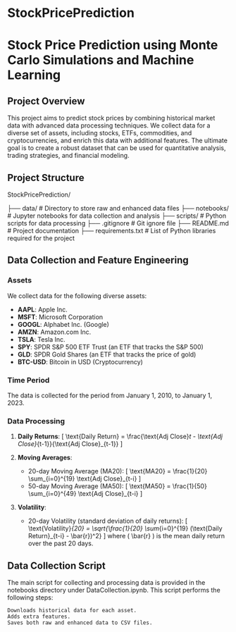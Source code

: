 # StockPricePrediction

# Stock Price Prediction using Monte Carlo Simulations and Machine Learning

## Project Overview

This project aims to predict stock prices by combining historical market data with advanced data processing techniques. We collect data for a diverse set of assets, including stocks, ETFs, commodities, and cryptocurrencies, and enrich this data with additional features. The ultimate goal is to create a robust dataset that can be used for quantitative analysis, trading strategies, and financial modeling.

## Project Structure
StockPricePrediction/

├── data/ # Directory to store raw and enhanced data files
├── notebooks/ # Jupyter notebooks for data collection and analysis
├── scripts/ # Python scripts for data processing
├── .gitignore # Git ignore file
├── README.md # Project documentation
├── requirements.txt # List of Python libraries required for the project


## Data Collection and Feature Engineering

### Assets

We collect data for the following diverse assets:

- **AAPL**: Apple Inc.
- **MSFT**: Microsoft Corporation
- **GOOGL**: Alphabet Inc. (Google)
- **AMZN**: Amazon.com Inc.
- **TSLA**: Tesla Inc.
- **SPY**: SPDR S&P 500 ETF Trust (an ETF that tracks the S&P 500)
- **GLD**: SPDR Gold Shares (an ETF that tracks the price of gold)
- **BTC-USD**: Bitcoin in USD (Cryptocurrency)

### Time Period

The data is collected for the period from January 1, 2010, to January 1, 2023.

### Data Processing

1. **Daily Returns**: 
   \[
   \text{Daily Return} = \frac{\text{Adj Close}_t - \text{Adj Close}_{t-1}}{\text{Adj Close}_{t-1}}
   \]

2. **Moving Averages**:
   - 20-day Moving Average (MA20):
     \[
     \text{MA20} = \frac{1}{20} \sum_{i=0}^{19} \text{Adj Close}_{t-i}
     \]
   - 50-day Moving Average (MA50):
     \[
     \text{MA50} = \frac{1}{50} \sum_{i=0}^{49} \text{Adj Close}_{t-i}
     \]

3. **Volatility**:
   - 20-day Volatility (standard deviation of daily returns):
     \[
     \text{Volatility}_{20} = \sqrt{\frac{1}{20} \sum_{i=0}^{19} (\text{Daily Return}_{t-i} - \bar{r})^2}
     \]
     where \( \bar{r} \) is the mean daily return over the past 20 days.

## Data Collection Script

The main script for collecting and processing data is provided in the notebooks directory under DataCollection.ipynb. This script performs the following steps:

    Downloads historical data for each asset.
    Adds extra features.
    Saves both raw and enhanced data to CSV files.
